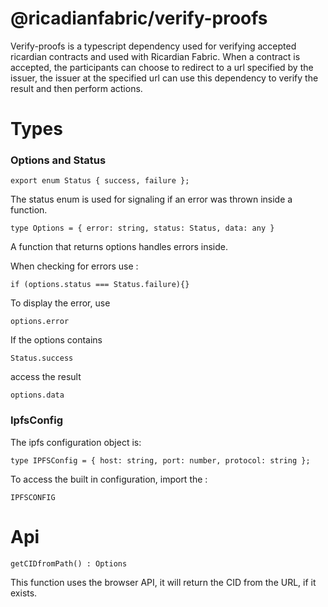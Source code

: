 # @ricadianfabric/verify-proofs

Verify-proofs is a typescript dependency used for verifying accepted ricardian contracts and used with Ricardian Fabric. When a contract is accepted, the participants can choose to redirect to a url specified by the issuer, the issuer at the specified url can use this dependency to verify the result and then perform actions.



# Types

### Options and Status

    export enum Status { success, failure };
The status enum is used for signaling if an error was thrown inside a function.

    type Options = { error: string, status: Status, data: any }

A function that returns options handles errors inside.

When checking for errors use :

    if (options.status === Status.failure){}

To display the error, use 
    
    options.error

If the options contains 

    Status.success
    
access the result 

    options.data

### IpfsConfig

The ipfs configuration object is:

    type IPFSConfig = { host: string, port: number, protocol: string };

To access the built in configuration, import the :

    IPFSCONFIG

# Api

    getCIDfromPath() : Options

This function uses the browser API, it will return the CID from the URL, if it exists.


